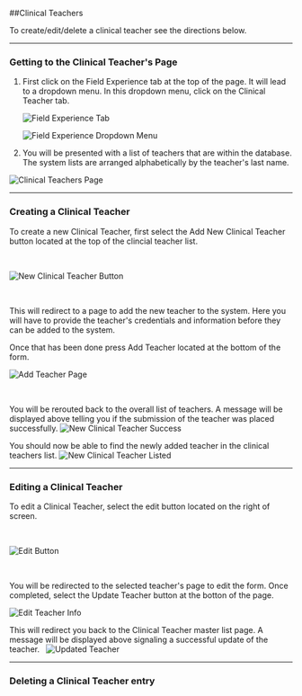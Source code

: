 

##Clinical Teachers

To create/edit/delete a clinical teacher see the directions below.
***

### Getting to the Clinical Teacher's Page
1. First click on the Field Experience tab at the top of the page. It will lead to a dropdown menu. In this dropdown menu, click on the Clinical Teacher tab.

    ![Field Experience Tab](/help_images/clinical_teachers/advisor_nav_bar.JPG)

    ![Field Experience Dropdown Menu](/help_images/clinical_teachers/field_exp_drop_down.JPG)

2. You will be presented with a list of teachers that are within the database. The system lists are arranged alphabetically by the teacher's last name.

  ![Clinical Teachers Page](/help_images/clinical_teachers/all_clinical_teachers_page.JPG)

***

### Creating a Clinical Teacher
To create a new Clinical Teacher, first select the Add New Clinical Teacher button located at the top of the clincial teacher list.

&nbsp;

  ![New Clinical Teacher Button](/help_images/clinical_teachers/new_clinical_teacher_button.JPG)

&nbsp;

This will redirect to a page to add the new teacher to the system.
Here you will have to provide the teacher's credentials and information before they can be added to the system.

Once that has been done press Add Teacher located at the bottom of the form.

  ![Add Teacher Page](/help_images/clinical_teachers/add_clinical_teacher.JPG)

&nbsp;

You will be rerouted back to the overall list of teachers.
A message will be displayed above telling you if the submission of the teacher was placed successfully.
  ![New Clinical Teacher Success](/help_images/clinical_teachers/new_created_clinical_teacher.JPG)

You should now be able to find the newly added teacher in the clinical teachers list.
  ![New Clinical Teacher Listed](/help_images/clinical_teachers/created_teacher.JPG)

***
### Editing a Clinical Teacher
To edit a Clinical Teacher, select the edit button located on the right of screen.

&nbsp;

  ![Edit Button](/help_images/clinical_teachers/edit_teacher_button.JPG)

&nbsp;

You will be redirected to the selected teacher's page to edit the form.
Once completed, select the Update Teacher button at the botton of the page.
&nbsp;

  ![Edit Teacher Info](/help_images/clinical_teachers/edit_clinical_teacher.JPG)

This will redirect you back to the Clinical Teacher master list page. A message will be displayed above signaling a successful update of the teacher.
&nbsp;
  ![Updated Teacher](/help_images/clinical_teachers/updated_clinical_teacher.JPG)

***
### Deleting a Clinical Teacher entry
